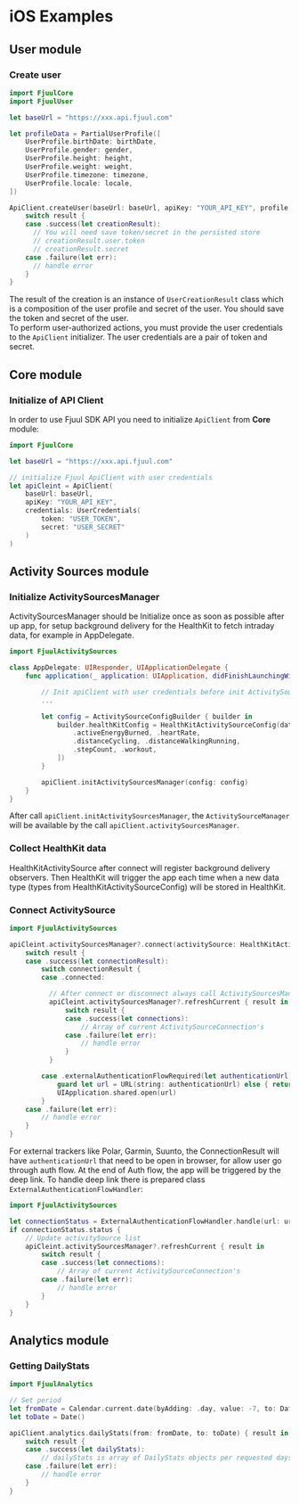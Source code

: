 # iOS Examples

## User module

### Create user

``` swift
import FjuulCore
import FjuulUser

let baseUrl = "https://xxx.api.fjuul.com"

let profileData = PartialUserProfile([
    UserProfile.birthDate: birthDate,
    UserProfile.gender: gender,
    UserProfile.height: height,
    UserProfile.weight: weight,
    UserProfile.timezone: timezone,
    UserProfile.locale: locale,
])

ApiClient.createUser(baseUrl: baseUrl, apiKey: "YOUR_API_KEY", profile: profileData) { result in
    switch result {
    case .success(let creationResult):
      // You will need save token/secret in the persisted store
      // creationResult.user.token
      // creationResult.secret
    case .failure(let err):
      // handle error
    }
}
```

The result of the creation is an instance of `UserCreationResult` class which is a composition of the user profile and secret of the user. You should save the token and secret of the user.  
To perform user-authorized actions, you must provide the user credentials to the `ApiClient` initializer. The user credentials are a pair of token and secret.

## Core module
### Initialize of API Client
In order to use Fjuul SDK API you need to initialize `ApiClient` from **Core** module:

``` swift
import FjuulCore

let baseUrl = "https://xxx.api.fjuul.com"

// initialize Fjuul ApiClient with user credentials
let apiCleint = ApiClient(
    baseUrl: baseUrl,
    apiKey: "YOUR_API_KEY",
    credentials: UserCredentials(
        token: "USER_TOKEN",
        secret: "USER_SECRET"
    )
)
```

## Activity Sources module
### Initialize ActivitySourcesManager

ActivitySourcesManager should be Initialize once as soon as possible after up app, for setup background delivery for the HealthKit to fetch intraday data, for example in AppDelegate.

``` swift
import FjuulActivitySources

class AppDelegate: UIResponder, UIApplicationDelegate {
    func application(_ application: UIApplication, didFinishLaunchingWithOptions launchOptions: [UIApplication.LaunchOptionsKey: Any]?) -> Bool {

        // Init apiClient with user credentials before init ActivitySourcesManager (see example in `Initialize of API Client`)
        ...

        let config = ActivitySourceConfigBuilder { builder in
            builder.healthKitConfig = HealthKitActivitySourceConfig(dataTypesToRead: [
                .activeEnergyBurned, .heartRate,
                .distanceCycling, .distanceWalkingRunning,
                .stepCount, .workout,
            ])
        }

        apiClient.initActivitySourcesManager(config: config)
    }
}
```

After call `apiClient.initActivitySourcesManager`, the `ActivitySourceManager` will be available by the call `apiClient.activitySourcesManager`.

### Collect HealthKit data

HealthKitActivitySource after connect will register background delivery observers. Then HealthKit will trigger the app each time when a new data type (types from HealthKitActivitySourceConfig) will be stored in HealthKit.

### Connect ActivitySource

``` swift
import FjuulActivitySources

apiCleint.activitySourcesManager?.connect(activitySource: HealthKitActivitySource.shared) { result in
    switch result {
    case .success(let connectionResult):
        switch connectionResult {
        case .connected:

          // After connect or disconnect always call ActivitySourcesManager.refreshCurrent() for mount new and unmount locally new and removed ActivitySource's.
          apiCleint.activitySourcesManager?.refreshCurrent { result in
              switch result {
              case .success(let connections):
                  // Array of current ActivitySourceConnection's
              case .failure(let err):
                  // handle error
              }
          }

        case .externalAuthenticationFlowRequired(let authenticationUrl):
            guard let url = URL(string: authenticationUrl) else { return }
            UIApplication.shared.open(url)
        }
    case .failure(let err):
        // handle error
    }
}
```

For external trackers like Polar, Garmin, Suunto, the ConnectionResult will have `authenticationUrl` that need to be open in browser, for allow user go through auth flow. At the end of Auth flow, the app will be triggered by the deep link. To handle deep link there is prepared class `ExternalAuthenticationFlowHandler`:

``` swift
import FjuulActivitySources

let connectionStatus = ExternalAuthenticationFlowHandler.handle(url: url)
if connectionStatus.status {
    // Update activitySource list
    apiCleint.activitySourcesManager?.refreshCurrent { result in
        switch result {
        case .success(let connections):
            // Array of current ActivitySourceConnection's
        case .failure(let err):
            // handle error
        }
    }
}
```

## Analytics module
### Getting DailyStats

``` swift
import FjuulAnalytics

// Set period
let fromDate = Calendar.current.date(byAdding: .day, value: -7, to: Date())
let toDate = Date()

apiClient.analytics.dailyStats(from: fromDate, to: toDate) { result in
    switch result {
    case .success(let dailyStats):
        // dailyStats is array of DailyStats objects per requested days
    case .failure(let err):
        // handle error
    }
}
```